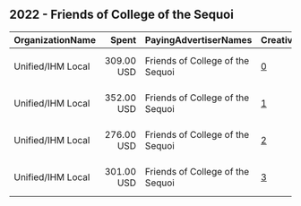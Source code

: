 ## 2022 - Friends of College of the Sequoi 
|OrganizationName|Spent|PayingAdvertiserNames|CreativeUrls|Impressions|Genders|AgeBrackets|CountryCodes|BillingAddresses|CandidateBallotInformation|
|:---|---:|:---|:---|---:|:---|:---|:---|:---|:---|
|Unified/IHM Local|309.00 USD|Friends of College of the Sequoi|[0](https://www.snap.com/political-ads/asset/1eeb141391f9077d76d62c2576ac8619549ab2b35e99b336283d8f72465ce57d?mediaType=mp4)|98,049||18+|united states|"180 madison ave,new york ,10016,US"|Friends of College of the Sequoias|
|Unified/IHM Local|352.00 USD|Friends of College of the Sequoi|[1](https://www.snap.com/political-ads/asset/64b98f45b8f6c35a8e5b071f52ef06b2485c38a07c4bb28f4dc8f78b549a6eb9?mediaType=mp4)|111,853||18+|united states|"180 madison ave,new york ,10016,US"|Friends of College of the Sequoias|
|Unified/IHM Local|276.00 USD|Friends of College of the Sequoi|[2](https://www.snap.com/political-ads/asset/b1a74a4abb09553cd254b385c9f06b6f7ce69c9cc8d26c7914767cd6299cdbf9?mediaType=mp4)|87,632||18+|united states|"180 madison ave,new york ,10016,US"|Friends of College of the Sequoias|
|Unified/IHM Local|301.00 USD|Friends of College of the Sequoi|[3](https://www.snap.com/political-ads/asset/4df30c6b50bd38c89345533f796d01093b2d6ec4955b60afb0d891591198b7e6?mediaType=mp4)|95,859||18+|united states|"180 madison ave,new york ,10016,US"|Friends of College of the Sequoias|
